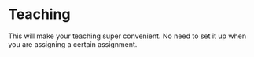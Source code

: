 # Teaching

This will make your teaching super convenient. No need to set it up when you are assigning a certain assignment.
